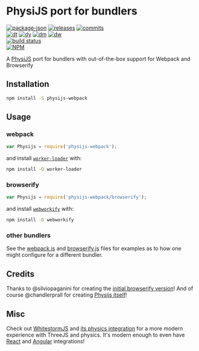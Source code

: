 # PhysiJS port for bundlers

<!-- releases / versioning -->
[![package-json](https://img.shields.io/github/package-json/v/agilgur5/physijs-webpack.svg)](https://npmjs.org/package/physijs-webpack)
[![releases](https://img.shields.io/github/release/agilgur5/physijs-webpack.svg)](https://github.com/agilgur5/physijs-webpack/releases)
[![commits](https://img.shields.io/github/commits-since/agilgur5/physijs-webpack/latest.svg)](https://github.com/agilgur5/physijs-webpack/commits/master)
<br><!-- downloads -->
[![dt](https://img.shields.io/npm/dt/physijs-webpack.svg)](https://npmjs.org/package/physijs-webpack)
[![dy](https://img.shields.io/npm/dy/physijs-webpack.svg)](https://npmjs.org/package/physijs-webpack)
[![dm](https://img.shields.io/npm/dm/physijs-webpack.svg)](https://npmjs.org/package/physijs-webpack)
[![dw](https://img.shields.io/npm/dw/physijs-webpack.svg)](https://npmjs.org/package/physijs-webpack)
<br><!-- status / activity -->
[![build status](https://img.shields.io/travis/agilgur5/physijs-webpack/master.svg)](https://travis-ci.org/agilgur5/physijs-webpack)
<br>
[![NPM](https://nodei.co/npm/physijs-webpack.png?downloads=true&downloadRank=true&stars=true)](https://npmjs.org/package/physijs-webpack)

A [PhysiJS](https://github.com/chandlerprall/Physijs) port for bundlers with out-of-the-box support for Webpack and Browserify

## Installation

```bash
npm install -S physijs-webpack
```

## Usage

### webpack

```javascript
var Physijs = require('physijs-webpack');
```

and install [`worker-loader`](https://github.com/webpack-contrib/worker-loader) with:

```bash
npm install -D worker-loader
```

### browserify

```javascript
var Physijs = require('physijs-webpack/browserify');
```

and install [`webworkify`](https://github.com/browserify/webworkify) with:

```bash
npm install -D webworkify
```

### other bundlers

See the [webpack.js](webpack.js) and [browserify.js](browserify.js) files for examples as to how one might configure for a different bundler.

## Credits

Thanks to @silviopaganini for creating the [initial browserify version](https://github.com/silviopaganini/physijs-browserify)!
And of course @chandlerprall for creating [Physijs itself](https://github.com/chandlerprall/Physijs)!

## Misc

Check out [WhitestormJS](https://github.com/WhitestormJS/whs.js) and [its physics integration](https://github.com/WhitestormJS/physics-module-ammonext) for a more modern experience with ThreeJS and physics.
It's modern enough to even have [React](https://github.com/WhitestormJS/react-whs) and [Angular](https://github.com/WhitestormJS/ngx-whs) integrations!
